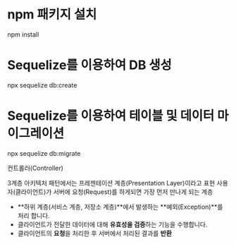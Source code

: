 # npm 패키지 설치
npm install

# Sequelize를 이용하여 DB 생성
npx sequelize db:create

# Sequelize를 이용하여 테이블 및 데이터 마이그레이션
npx sequelize db:migrate


컨트롤러(Controller)

3계층 아키텍처 패턴에서는 프레젠테이션 계층(Presentation Layer)이라고 표현
사용자(클라이언트)가 서버에 요청(Request)를 하게되면 가장 먼저 만나게 되는 계층

- **하위 계층(서비스 계층, 저장소 계층)**에서 발생하는 **예외(Exception)**를  처리 합니다.
- 클라이언트가 전달한 데이터에 대해 **유효성을 검증**하는 기능을 수행합니다.
- 클라이언트의 **요청**을 처리한 후 서버에서 처리된 결과를 **반환**

